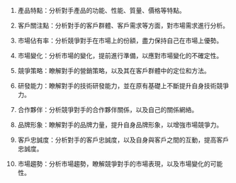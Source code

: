 

1. 產品特點：分析對手產品的功能、性能、質量、價格等特點。

2. 客戶關注點：分析對手的客戶群體、客戶需求等方面，對市場需求進行分析。

3. 市場佔有率：分析競爭對手在市場上的份額，盡力保持自己在市場上優勢。

4. 市場變化：分析市場的變化，提前進行準備，以應對市場變化的不確定性。

5. 競爭策略：瞭解對手的營銷策略，以及其在客戶群體中的定位和方法。

6. 研發能力：瞭解對手的技術研發能力，並在原有基礎上不斷提升自身技術競爭力。

7. 合作夥伴：分析競爭對手的合作夥伴關係，以及自己的關係網絡。

8. 品牌形象：瞭解對手的品牌力量，提升自身品牌形象，以增強市場競爭力。

9. 客戶忠誠度：分析對手的客戶忠誠度，以及自身與客戶之間的互動，提高客戶忠誠度。

10. 市場趨勢：分析市場趨勢，瞭解競爭對手的市場表現，以及市場變化的可能性。